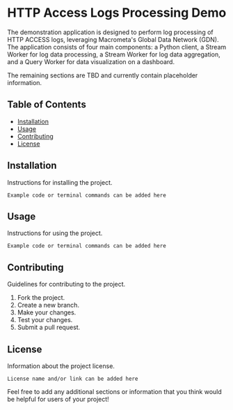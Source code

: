 # HTTP Access Logs Processing Demo

The demonstration application is designed to perform log processing of HTTP ACCESS logs, leveraging Macrometa's Global Data Network (GDN). The application consists of four main components: a Python client, a Stream Worker for log data processing, a Stream Worker for log data aggregation, and a Query Worker for data visualization on a dashboard.

The remaining sections are TBD and currently contain placeholder information.

## Table of Contents

- [Installation](#installation)
- [Usage](#usage)
- [Contributing](#contributing)
- [License](#license)

## Installation

Instructions for installing the project.

```
Example code or terminal commands can be added here
```

## Usage

Instructions for using the project.

```
Example code or terminal commands can be added here
```

## Contributing

Guidelines for contributing to the project.

1. Fork the project.
2. Create a new branch.
3. Make your changes.
4. Test your changes.
5. Submit a pull request.

## License

Information about the project license.

```
License name and/or link can be added here
```

Feel free to add any additional sections or information that you think would be helpful for users of your project!